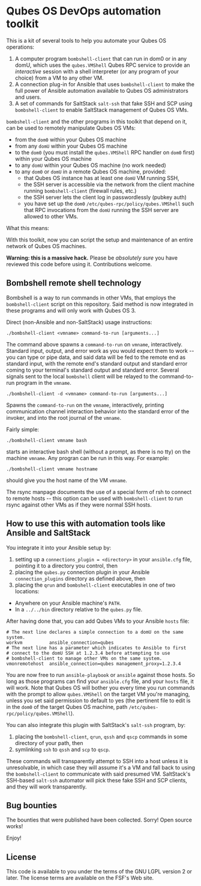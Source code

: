 Qubes OS DevOps automation toolkit
==================================

This is a kit of several tools to help you automate your Qubes OS
operations:

1. A computer program `bombshell-client` that can run in dom0 or
   in any domU, which uses the `qubes.VMShell` Qubes RPC service
   to provide an *interactive* session with a shell interpreter
   (or any program of your choice) from a VM to any other VM.
2. A connection plug-in for Ansible that uses `bombshell-client`
   to make the full power of Ansible automation available to
   Qubes OS administrators and users.
3. A set of commands for SaltStack `salt-ssh` that fake SSH
   and SCP using `bombshell-client` to enable SaltStack management
   of Qubes OS VMs.

`bombshell-client` and the other programs in this toolkit that
depend on it, can be used to remotely manipulate Qubes OS VMs:

* from the `dom0` within your Qubes OS machine
* from any `domU` within your Qubes OS machine
* to the `dom0` (you must install the `qubes.VMShell` RPC handler
  on `dom0` first) within your Qubes OS machine
* to any `domU` within your Qubes OS machine (no work needed)
* to any `dom0` or `domU` in a remote Qubes OS machine, provided:
  * that Qubes OS instance has at least one `domU` VM running SSH,
  * the SSH server is accessible via the network from the client
    machine running `bombshell-client` (firewall rules, etc.)
  * the SSH server lets the client log in passwordlessly (pubkey auth)
  * you have set up the `dom0` `/etc/qubes-rpc/policy/qubes.VMShell`
    such that RPC invocations from the `domU` running the SSH server
    are allowed to other VMs.

What this means:

With this toolkit, now you can script the setup and maintenance of
an entire network of Qubes OS machines.

**Warning: this is a massive hack.**  Please be *absolutely sure* you
have reviewed this code before using it.  Contributions welcome.

Bombshell remote shell technology
---------------------------------

Bombshell is a way to run commands in other VMs, that employs the `bombshell-client` script on this repository.  Said method is now integrated in these programs and will only work with Qubes OS 3.

Direct (non-Ansible and non-SaltStack) usage instructions:

    ./bombshell-client <vmname> command-to-run [arguments...]

The command above spawns a `command-to-run` on `vmname`, interactively.  Standard input, output, and error work as you would expect them to work -- you can type or pipe data, and said data will be fed to the remote end as standard input, with the remote end's standard output and standard error coming to your terminal's standard output and standard error.  Several signals sent to the local `bombshell` client will be relayed to the command-to-run program in the `vmname`.

    ./bombshell-client -d <vmname> command-to-run [arguments...]

Spawns the `command-to-run` on the `vmname`, interactively, printing communication channel interaction behavior into the standard error of the invoker, and into the root journal of the `vmname`.

Fairly simple:

    ./bombshell-client vmname bash

starts an interactive bash shell (without a prompt, as there is no tty)
on the machine `vmname`.  Any progran can be run in this way.  For
example:

    ./bombshell-client vmname hostname

should give you the host name of the VM `vmname`.

The rsync manpage documents the use of a special form of rsh to connect
to remote hosts -- this option can be used with `bombshell-client`
to run rsync against other VMs as if they were normal SSH hosts.

How to use this with automation tools like Ansible and SaltStack
----------------------------------------------------------------

You integrate it into your Ansible setup by:

1. setting up a `connections_plugin = <directory>` in your `ansible.cfg`
   file, pointing it to a directory you control, then
2. placing the `qubes.py` connection plugin in your Ansible
   `connection_plugins` directory as defined above, then
3. placing the `qrun` and `bombshell-client` executables in one of two
   locations:

  * Anywhere on your Ansible machine's `PATH`.
  * In a `../../bin` directory relative to the `qubes.py` file.

After having done that, you can add Qubes VMs to your Ansible `hosts` file:

```
# The next line declares a simple connection to a domU on the same system.
workvm          ansible_connection=qubes
# The next line has a parameter which indicates to Ansible to first
# connect to the domU SSH at 1.2.3.4 before attempting to use
# bombshell-client to manage other VMs on the same system.
vmonremotehost  ansible_connection=qubes management_proxy=1.2.3.4
```

You are now free to run `ansible-playbook` or `ansible` against those hosts.
So long as those programs can find your `ansible.cfg` file, and your `hosts`
file, it will work.  Note that Qubes OS will bother you every time you run
commands with the prompt to allow `qubes.VMShell` on the target VM you're
managing, unless you set said permission to default to yes (the pertinent
file to edit is in the `dom0` of the target Qubes OS machine, path
`/etc/qubes-rpc/policy/qubes.VMShell`).

You can also integrate this plugin with SaltStack's `salt-ssh` program, by:

1. placing the `bombshell-client`, `qrun`, `qssh` and `qscp` commands
   in some directory of your path, then
2. symlinking `ssh` to `qssh` and `scp` to `qscp`.

These commands will transparently attempt to SSH into a host unless it is
unresolvable, in which case they will assume it's a VM and fall back to
using the `bombshell-client` to communicate with said presumed VM.
SaltStack's SSH-based `salt-ssh` automator will pick these fake SSH and
SCP clients, and they will work transparently.

Bug bounties
------------

The bounties that were published have been collected.  Sorry!   Open source works!

Enjoy!

License
-------

This code is available to you under the terms of the GNU LGPL version 2
or later.  The license terms are available on the FSF's Web site.
